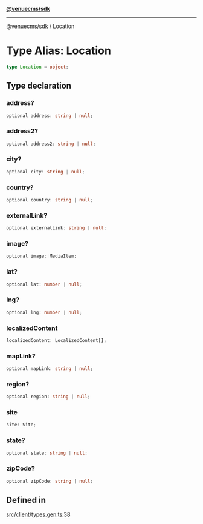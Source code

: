 [**@venuecms/sdk**](../Index.md)

***

[@venuecms/sdk](../Index.md) / Location

# Type Alias: Location

```ts
type Location = object;
```

## Type declaration

### address?

```ts
optional address: string | null;
```

### address2?

```ts
optional address2: string | null;
```

### city?

```ts
optional city: string | null;
```

### country?

```ts
optional country: string | null;
```

### externalLink?

```ts
optional externalLink: string | null;
```

### image?

```ts
optional image: MediaItem;
```

### lat?

```ts
optional lat: number | null;
```

### lng?

```ts
optional lng: number | null;
```

### localizedContent

```ts
localizedContent: LocalizedContent[];
```

### mapLink?

```ts
optional mapLink: string | null;
```

### region?

```ts
optional region: string | null;
```

### site

```ts
site: Site;
```

### state?

```ts
optional state: string | null;
```

### zipCode?

```ts
optional zipCode: string | null;
```

## Defined in

[src/client/types.gen.ts:38](https://github.com/venuecms/sdk/blob/915971a29eb95acc8223db796957e1d217a65139/src/client/types.gen.ts#L38)
